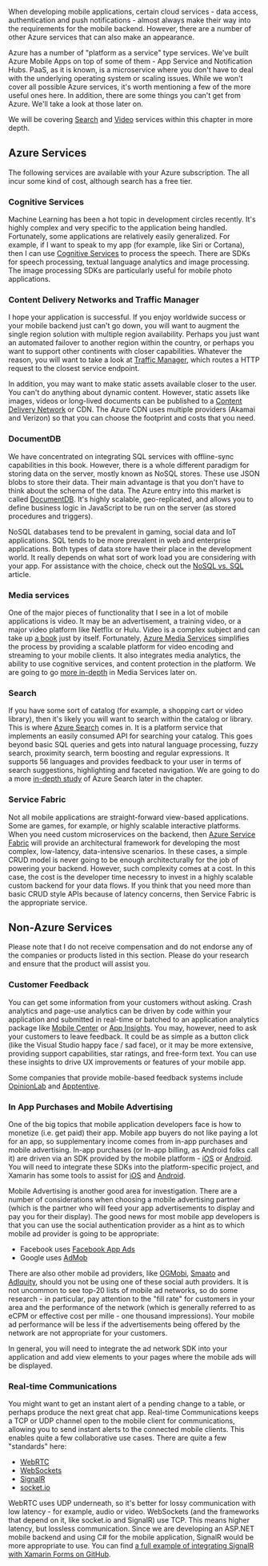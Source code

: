When developing mobile applications, certain cloud services - data access, authentication and push notifications - almost always make their way into the requirements for the mobile backend.  However, there are a number of other Azure services that can also make an appearance.

Azure has a number of "platform as a service" type services.  We've built Azure Mobile Apps on top of some of them - App Service and Notification Hubs.  PaaS, as it is known, is a microservice where you don't have to deal with the underlying operating system or scaling issues.  While we won't cover all possible Azure services, it's worth mentioning a few of the more useful ones here.  In addition, there are some things you can't get from Azure.  We'll take a look at those later on.

We will be covering [Search][1] and [Video][3] services within this chapter in more depth.

## Azure Services

The following services are available with your Azure subscription.  The all incur some kind of cost, although search has a free tier.

### Cognitive Services

Machine Learning has been a hot topic in development circles recently.  It's highly complex and very specific to the application being handled.  Fortunately, some applications are relatively easily generalized.  For example, if I want to speak to my app (for example, like Siri or Cortana), then I can use [Cognitive Services][11] to process the speech.  There are SDKs for speech processing, textual language analytics and image processing.  The image processing SDKs are particularly useful for mobile photo applications.

### Content Delivery Networks and Traffic Manager

I hope your application is successful.  If you enjoy worldwide success or your mobile backend just can't go down, you will want to augment the single region solution with multiple region availability.  Perhaps you just want an automated failover to another region within the country, or perhaps you want to support other continents with closer capabilities.  Whatever the reason, you will want to take a look at [Traffic Manager][5], which routes a HTTP request to the closest service endpoint.

In addition, you may want to make static assets available closer to the user.  You can't do anything about dynamic content.  However, static assets like images, videos or long-lived documents can be published to a [Content Delivery Network][6] or CDN.  The Azure CDN uses multiple providers (Akamai and Verizon) so that you can choose the footprint and costs that you need.

### DocumentDB

We have concentrated on integrating SQL services with offline-sync capabilities in this book.  However, there is a whole different paradigm for storing data on the server, mostly known as NoSQL stores.  These use JSON blobs to store their data.  Their main advantage is that you don't have to think about the schema of the data.    The Azure entry into this market is called [DocumentDB][9].  It's highly scalable, geo-replicated, and allows you to define business logic in JavaScript to be run on the server (as stored procedures and triggers).

NoSQL databases tend to be prevalent in gaming, social data and IoT applications.  SQL tends to be more prevalent in web and enterprise applications.  Both types of data store have their place in the development world.  It really depends on what sort of work load you are considering with your app.  For assistance with the choice, check out the [NoSQL vs. SQL][10] article.

### Media services

One of the major pieces of functionality that I see in a lot of mobile applications is video.  It may be an advertisement, a training video, or a major video platform like Netflix or Hulu.  Video is a complex subject and can take up [a book][7] just by itself.  Fortunately, [Azure Media Services][8] simplifies the process by providing a scalable platform for video encoding and streaming to your mobile clients.  It also integrates media analytics, the ability to use cognitive services, and content protection in the platform.  We are going to go [more in-depth][3] in Media Services later on.

### Search

If you have some sort of catalog (for example, a shopping cart or video library), then it's likely you will want to search within the catalog or library.  This is where [Azure Search][5] comes in.  It is a platform service that implements an easily consumed API for searching your catalog.  This goes beyond basic SQL queries and gets into natural language processing, fuzzy search, proximity search, term boosting and regular expressions.  It supports 56 languages and provides feedback to your user in terms of search suggestions, highlighting and faceted navigation.  We are going to do a more [in-depth study][1] of Azure Search later in the chapter.

### Service Fabric

Not all mobile applications are straight-forward view-based applications.  Some are games, for example, or highly scalable interactive platforms.  When you need custom microservices on the backend, then [Azure Service Fabric][4] will provide an architectural framework for developing the most complex, low-latency, data-intensive scenarios.  In these cases, a simple CRUD model is never going to be enough architecturally for the job of powering your backend.  However, such complexity comes at a cost.  In this case, the cost is the developer time necessry to invest in a highly scalable custom backend for your data flows.  If you think that you need more than basic CRUD style APIs because of latency concerns, then Service Fabric is the appropriate service.

## Non-Azure Services

Please note that I do not receive compensation and do not endorse any of the companies or products listed in this section.  Please do your research and ensure that the product will assist you.

### Customer Feedback

You can get some information from your customers without asking.  Crash analytics and page-use analytics can be driven by code within your application and submitted in real-time or batched to an application analytics package like [Mobile Center][25] or [App Insights][26].  You may, however, need to ask your customers to leave feedback.  It could be as simple as a button click (like the Visual Studio happy face / sad face), or it may be more extensive, providing support capabilities, star ratings, and free-form text.  You can use these insights to drive UX improvements or features of your mobile app.

Some companies that provide mobile-based feedback systems include [OpinionLab][27] and [Apptentive][28].

### In App Purchases and Mobile Advertising

One of the big topics that mobile application developers face is how to monetize (i.e. get paid) their app.  Mobile app buyers do not like paying a lot for an app, so supplementary income comes from in-app purchases and mobile advertising.  In-app purchases (or In-app billing, as Android folks call it) are driven via an SDK provided by the mobile platform - [iOS][16] or [Android][17].  You will need to integrate these SDKs into the platform-specific project, and Xamarin has some tools to assist for [iOS][18] and [Android][19].

Mobile Advertising is another good area for investigation.  There are a number of considerations when choosing a mobile advertising partner (which is the partner who will feed your app advertisements to display and pay you for their display).  The good news for most mobile app developers is that you can use the social authentication provider as a hint as to which mobile ad provider is going to be appropriate:

* Facebook uses [Facebook App Ads][21]
* Google uses [AdMob][20]

There are also other mobile ad providers, like [OGMobi][24], [Smaato][22] and [AdIquity][23], should you not be using one of these social auth providers.  It is not uncommon to see top-20 lists of mobile ad networks, so do some research - in particular, pay attention to the "fill rate" for customers in your area and the performance of the network (which is generally referred to as eCPM or effective cost per mille - one thousand impressions).  Your mobile ad performance will be less if the advertisements being offered by the network are not appropriate for your customers.

In general, you will need to integrate the ad network SDK into your application and add view elements to your pages where the mobile ads will be displayed.

### Real-time Communications

You might want to get an instant alert of a pending change to a table, or perhaps produce the next great chat app.  Real-time Communications keeps a TCP or UDP channel open to the mobile client for communications, allowing you to send instant alerts to the connected mobile clients.  This enables quite a few collaborative use cases. There
are quite a few "standards" here:

* [WebRTC][12]
* [WebSockets][13]
* [SignalR][14]
* [socket.io][15]

WebRTC uses UDP underneath, so it's better for lossy communication with low latency - for example, audio or video.  WebSockets (and the frameworks that depend on it, like socket.io and SignalR) use TCP.  This means higher latency, but lossless communication.  Since we are developing an ASP.NET mobile backend and using C# for the mobile application, SignalR would be more appropriate to use. You can find [a full example of integrating SignalR with Xamarin Forms on GitHub][29].

<!-- Links -->
[1]: ./search.md
[3]: ./media.md
[4]: https://azure.microsoft.com/en-us/services/service-fabric/
[5]: https://azure.microsoft.com/en-us/services/traffic-manager/
[6]: https://azure.microsoft.com/en-us/services/cdn/
[7]: https://www.amazon.com/Technology-Video-Audio-Streaming/dp/0240805801/ref
[8]: https://azure.microsoft.com/en-us/services/media-services/
[9]: https://azure.microsoft.com/en-us/services/documentdb/
[10]: https://docs.microsoft.com/en-us/azure/documentdb/documentdb-nosql-vs-sql
[11]: https://azure.microsoft.com/en-us/services/cognitive-services/
[12]: https://webrtc.org/
[13]: https://www.html5rocks.com/en/tutorials/websockets/basics/
[14]: http://signalr.net/
[15]: http://socket.io/
[16]: https://www.raywenderlich.com/122144/in-app-purchase-tutorial
[17]: https://developer.android.com/google/play/billing/billing_integrate.html
[18]: https://developer.xamarin.com/guides/ios/application_fundamentals/in-app_purchasing/
[19]: https://components.xamarin.com/gettingstarted/xamarin.inappbilling
[20]: https://www.google.com/admob/
[21]: https://developers.facebook.com/products/ads/
[22]: https://www.smaato.com/
[23]: http://adiquity.com/app-developers-overview/
[24]: https://ogmobi.com/
[25]: https://mobile.azure.com/signup?utm_medium=referral_link&utm_source=GitHub&utm_campaign=ZUMO%20Book
[26]: https://azure.microsoft.com/en-us/services/application-insights/
[27]: http://www.opinionlab.com/tour/give-your-customer-a-voice/mobile-feedback/
[28]: https://www.apptentive.com/
[29]: https://github.com/schneidenbach/Xamarin-Forms-and-SignalR-Example
